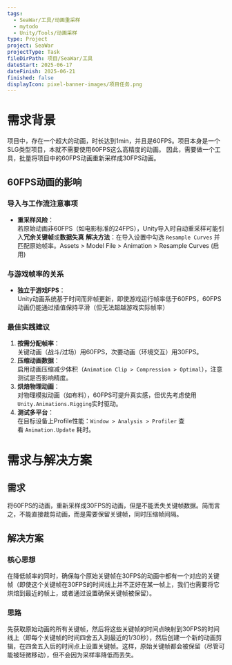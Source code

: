 ```yaml
---
tags:
  - SeaWar/工具/动画重采样
  - mytodo
  - Unity/Tools/动画采样
type: Project
project: SeaWar
projectType: Task
fileDirPath: 项目/SeaWar/工具
dateStart: 2025-06-17
dateFinish: 2025-06-21
finished: false
displayIcon: pixel-banner-images/项目任务.png
---
```

# 需求背景
项目中，存在一个超大的动画，时长达到1min，并且是60FPS。项目本身是一个SLG类型项目，本就不需要使用60FPS这么高精度的动画。
因此，需要做一个工具，批量将项目中的60FPS动画重新采样成30FPS动画。
## 60FPS动画的影响
### **导入与工作流注意事项**
- **重采样风险**：  
    若原始动画非60FPS（如电影标准的24FPS），Unity导入时自动重采样可能引入**冗余关键帧**或**数据失真**
    **解决方法**：在导入设置中勾选 `Resample Curves` 并匹配原始帧率。Assets > Model File > Animation > Resample Curves (启用)
### **与游戏帧率的关系**
- **独立于游戏FPS**：  
    Unity动画系统基于时间而非帧更新，即使游戏运行帧率低于60FPS，60FPS动画仍能通过插值保持平滑（但无法超越游戏实际帧率）
### **最佳实践建议**
1. **按需分配帧率**：  
    关键动画（战斗/过场）用60FPS，次要动画（环境交互）用30FPS。
2. **压缩动画数据**：  
    启用动画压缩减少体积（`Animation Clip > Compression > Optimal`），注意测试是否影响精度。
3. **烘焙物理动画**：  
    对物理模拟动画（如布料），60FPS可提升真实感，但优先考虑使用`Unity.Animations.Rigging`实时驱动。
4. **测试多平台**：  
    在目标设备上Profile性能：`Window > Analysis > Profiler` 查看 `Animation.Update` 耗时。
# 需求与解决方案
## 需求
将60FPS的动画，重新采样成30FPS的动画，但是不能丢失关键帧数据。简而言之，不能直接裁剪动画，而是需要保留关键帧，同时压缩帧间隔。
## 解决方案
### 核心思想
在降低帧率的同时，确保每个原始关键帧在30FPS的动画中都有一个对应的关键帧（即使这个关键帧在30FPS的时间线上并不正好在某一帧上，我们也需要将它烘焙到最近的帧上，或者通过设置确保关键帧被保留）。
### 思路
先获取原始动画的所有关键帧，然后将这些关键帧的时间点映射到30FPS的时间线上（即每个关键帧的时间四舍五入到最近的1/30秒），然后创建一个新的动画剪辑，在四舍五入后的时间点上设置关键帧。这样，原始关键帧都会被保留（尽管可能被轻微移动），但不会因为采样率降低而丢失。







